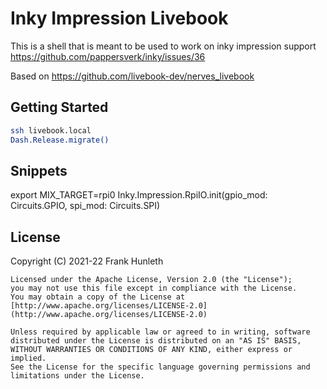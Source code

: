 # Inky Impression Livebook

This is a shell that is meant to be used to work on inky impression support https://github.com/pappersverk/inky/issues/36

Based on https://github.com/livebook-dev/nerves_livebook

## Getting Started

``` sh
ssh livebook.local
Dash.Release.migrate()
```

## Snippets

export MIX_TARGET=rpi0
Inky.Impression.RpiIO.init(gpio_mod: Circuits.GPIO, spi_mod: Circuits.SPI)

## License

Copyright (C) 2021-22 Frank Hunleth

    Licensed under the Apache License, Version 2.0 (the "License");
    you may not use this file except in compliance with the License.
    You may obtain a copy of the License at [http://www.apache.org/licenses/LICENSE-2.0](http://www.apache.org/licenses/LICENSE-2.0)

    Unless required by applicable law or agreed to in writing, software
    distributed under the License is distributed on an "AS IS" BASIS,
    WITHOUT WARRANTIES OR CONDITIONS OF ANY KIND, either express or implied.
    See the License for the specific language governing permissions and
    limitations under the License.
